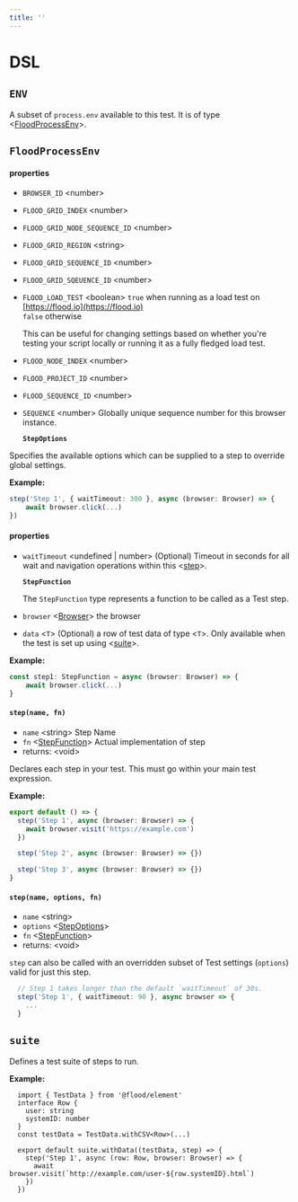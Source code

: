 ```yaml
---
title: ''
---
```


# DSL

## `ENV`

A subset of `process.env` available to this test. It is of type &lt;[FloodProcessEnv](https://github.com/flood-io/element/tree/f4aa19ffab79b8eded0c80d05aa9e970f650f8ab/packages/element/api/DSL.md#floodprocessenv)&gt;.

## `FloodProcessEnv`

#### properties

* `BROWSER_ID` &lt;number&gt;       
* `FLOOD_GRID_INDEX` &lt;number&gt;       
* `FLOOD_GRID_NODE_SEQUENCE_ID` &lt;number&gt;       
* `FLOOD_GRID_REGION` &lt;string&gt;       
* `FLOOD_GRID_SEQUENCE_ID` &lt;number&gt;       
* `FLOOD_GRID_SQEUENCE_ID` &lt;number&gt;       
* `FLOOD_LOAD_TEST` &lt;boolean&gt; `true` when running as a load test on [https://flood.io](https://flood.io)  
  `false` otherwise

  This can be useful for changing settings based on whether you're  
  testing your script locally or running it as a fully fledged load test.

* `FLOOD_NODE_INDEX` &lt;number&gt;
* `FLOOD_PROJECT_ID` &lt;number&gt;       
* `FLOOD_SEQUENCE_ID` &lt;number&gt;       
* `SEQUENCE` &lt;number&gt;     Globally unique sequence number for this browser instance.  

  **`StepOptions`**

Specifies the available options which can be supplied to a step to override global settings.

**Example:**

```typescript
step('Step 1', { waitTimeout: 300 }, async (browser: Browser) => {
    await browser.click(...)
})
```

#### properties

* `waitTimeout` &lt;undefined \| number&gt; \(Optional\) Timeout in seconds for all wait and navigation operations within this &lt;[step](https://github.com/flood-io/element/tree/f4aa19ffab79b8eded0c80d05aa9e970f650f8ab/packages/element/api/DSL.md#step)&gt;.

  **`StepFunction`**

  The `StepFunction` type represents a function to be called as a Test step.

* `browser` &lt;[Browser](https://github.com/flood-io/element/tree/f4aa19ffab79b8eded0c80d05aa9e970f650f8ab/packages/element/api/Browser.md#browser)&gt; the browser
* `data` &lt;`T`&gt; \(Optional\) a row of test data of type &lt;`T`&gt;. Only available when the test is set up using &lt;[suite](https://github.com/flood-io/element/tree/f4aa19ffab79b8eded0c80d05aa9e970f650f8ab/packages/element/api/DSL.md#suite)&gt;.

**Example:**

```typescript
const step1: StepFunction = async (browser: Browser) => {
    await browser.click(...)
}
```

#### `step(name, fn)`

* `name` &lt;string&gt;   Step Name
* `fn` &lt;[StepFunction](https://github.com/flood-io/element/tree/f4aa19ffab79b8eded0c80d05aa9e970f650f8ab/packages/element/api/DSL.md#stepfunction)&gt; Actual implementation of step
* returns: &lt;void&gt;

Declares each step in your test. This must go within your main test expression.

**Example:**

```typescript
export default () => {
  step('Step 1', async (browser: Browser) => {
    await browser.visit('https://example.com')
  })

  step('Step 2', async (browser: Browser) => {})

  step('Step 3', async (browser: Browser) => {})
}
```

#### `step(name, options, fn)`

* `name` &lt;string&gt;   
* `options` &lt;[StepOptions](https://github.com/flood-io/element/tree/f4aa19ffab79b8eded0c80d05aa9e970f650f8ab/packages/element/api/DSL.md#stepoptions)&gt;   
* `fn` &lt;[StepFunction](https://github.com/flood-io/element/tree/f4aa19ffab79b8eded0c80d05aa9e970f650f8ab/packages/element/api/DSL.md#stepfunction)&gt;   
* returns: &lt;void&gt; 

`step` can also be called with an overridden subset of Test settings \(`options`\) valid for just this step.

```typescript
  // Step 1 takes longer than the default `waitTimeout` of 30s.
  step('Step 1', { waitTimeout: 90 }, async browser => {
    ...
  }
```

## `suite`

Defines a test suite of steps to run.

**Example:**

```text
  import { TestData } from '@flood/element'
  interface Row {
    user: string
    systemID: number
  }
  const testData = TestData.withCSV<Row>(...)

  export default suite.withData((testData, step) => {
    step('Step 1', async (row: Row, browser: Browser) => {
      await browser.visit(`http://example.com/user-${row.systemID}.html`)
    })
  })
```

